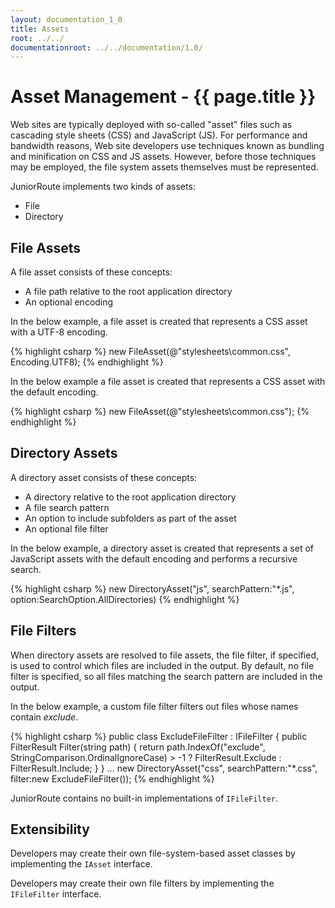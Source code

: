 ```yaml
---
layout: documentation_1_0
title: Assets
root: ../../
documentationroot: ../../documentation/1.0/
---
```

Asset Management - {{ page.title }}
=
Web sites are typically deployed with so-called "asset" files such as cascading style sheets (CSS) and JavaScript (JS). For performance and bandwidth reasons, Web site developers use techniques known as bundling and minification on CSS and JS assets. However, before those techniques may be employed, the file system assets themselves must be represented.

JuniorRoute implements two kinds of assets:
* File
* Directory

File Assets
-
A file asset consists of these concepts:
* A file path relative to the root application directory
* An optional encoding

In the below example, a file asset is created that represents a CSS asset with a UTF-8 encoding.

{% highlight csharp %}
new FileAsset(@"stylesheets\common.css", Encoding.UTF8);
{% endhighlight %}

In the below example a file asset is created that represents a CSS asset with the default encoding.

{% highlight csharp %}
new FileAsset(@"stylesheets\common.css");
{% endhighlight %}

Directory Assets
-
A directory asset consists of these concepts:
* A directory relative to the root application directory
* A file search pattern
* An option to include subfolders as part of the asset
* An optional file filter

In the below example, a directory asset is created that represents a set of JavaScript assets with the default encoding and performs a recursive search.

{% highlight csharp %}
new DirectoryAsset("js", searchPattern:"*.js", option:SearchOption.AllDirectories)
{% endhighlight %}

File Filters
-
When directory assets are resolved to file assets, the file filter, if specified, is used to control which files are included in the output. By default, no file filter is specified, so all files matching the search pattern are included in the output.

In the below example, a custom file filter filters out files whose names contain *exclude*.

{% highlight csharp %}
public class ExcludeFileFilter : IFileFilter
{
  public FilterResult Filter(string path)
  {
    return path.IndexOf("exclude", StringComparison.OrdinalIgnoreCase) > -1 ? FilterResult.Exclude : FilterResult.Include;
  }
}
...
new DirectoryAsset("css", searchPattern:"*.css", filter:new ExcludeFileFilter());
{% endhighlight %}

JuniorRoute contains no built-in implementations of ```IFileFilter```.

Extensibility
-
Developers may create their own file-system-based asset classes by implementing the ```IAsset``` interface.

Developers may create their own file filters by implementing the ```IFileFilter``` interface.